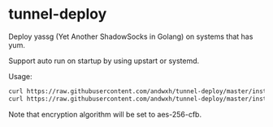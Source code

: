 # tunnel-deploy

Deploy yassg (Yet Another ShadowSocks in Golang) on systems that has yum.

Support auto run on startup by using upstart or systemd.

Usage:
```bash
curl https://raw.githubusercontent.com/andwxh/tunnel-deploy/master/install-with-yum.sh |sudo -i bash -s <password> <port>
curl https://raw.githubusercontent.com/andwxh/tunnel-deploy/master/install-new-kernel-centos7.sh |sudo bash -s
```

Note that encryption algorithm will be set to aes-256-cfb.
